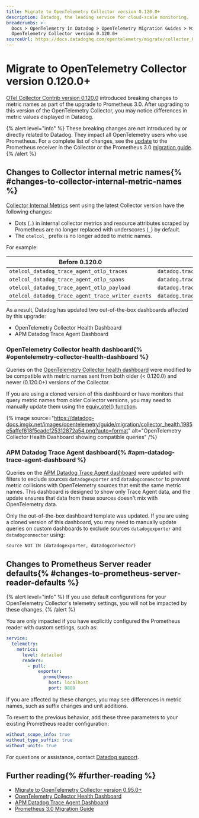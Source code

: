 ```yaml
---
title: Migrate to OpenTelemetry Collector version 0.120.0+
description: Datadog, the leading service for cloud-scale monitoring.
breadcrumbs: >-
  Docs > OpenTelemetry in Datadog > OpenTelemetry Migration Guides > Migrate to
  OpenTelemetry Collector version 0.120.0+
sourceUrl: https://docs.datadoghq.com/opentelemetry/migrate/collector_0_120_0/index.html
---
```


# Migrate to OpenTelemetry Collector version 0.120.0+

[OTel Collector Contrib version 0.120.0](https://github.com/open-telemetry/opentelemetry-collector-contrib/releases/tag/v0.120.0) introduced breaking changes to metric names as part of the upgrade to Prometheus 3.0. After upgrading to this version of the OpenTelemetry Collector, you may notice differences in metric values displayed in Datadog.

{% alert level="info" %}
These breaking changes are not introduced by or directly related to Datadog. They impact all OpenTelemetry users who use Prometheus. For a complete list of changes, see the [update](https://github.com/open-telemetry/opentelemetry-collector-contrib/pull/36873) to the Prometheus receiver in the Collector or the Prometheus 3.0 [migration guide](https://prometheus.io/docs/prometheus/latest/migration/).
{% /alert %}

## Changes to Collector internal metric names{% #changes-to-collector-internal-metric-names %}

[Collector Internal Metrics](https://opentelemetry.io/docs/collector/internal-telemetry/) sent using the latest Collector version have the following changes:

- Dots (`.`) in internal collector metrics and resource attributes scraped by Prometheus are no longer replaced with underscores (`_`) by default.
- The `otelcol_` prefix is no longer added to metric names.

For example:

| Before 0.120.0                                    | After 0.120.0                             |
| ------------------------------------------------- | ----------------------------------------- |
| `otelcol_datadog_trace_agent_otlp_traces`         | `datadog.trace_agent.otlp.traces`         |
| `otelcol_datadog_trace_agent_otlp_spans`          | `datadog.trace_agent.otlp.spans`          |
| `otelcol_datadog_trace_agent_otlp_payload`        | `datadog.trace_agent.otlp.payload`        |
| `otelcol_datadog_trace_agent_trace_writer_events` | `datadog.trace_agent.trace_writer.events` |

As a result, Datadog has updated two out-of-the-box dashboards affected by this upgrade:

- OpenTelemetry Collector Health Dashboard
- APM Datadog Trace Agent Dashboard

### OpenTelemetry Collector health dashboard{% #opentelemetry-collector-health-dashboard %}

Queries on the [OpenTelemetry Collector health dashboard](https://docs.datadoghq.com/opentelemetry/integrations/collector_health_metrics/) were modified to be compatible with metric names sent from both older (< 0.120.0) and newer (0.120.0+) versions of the Collector.

If you are using a cloned version of this dashboard or have monitors that query metric names from older Collector versions, you may need to manually update them using the [equiv_otel() function](https://docs.datadoghq.com/opentelemetry/guide/combining_otel_and_datadog_metrics/).

{% image
   source="https://datadog-docs.imgix.net/images/opentelemetry/guide/migration/collector_health.1985e5affef618f5cadcf25312872a54.png?auto=format"
   alt="OpenTelemetry Collector Health Dashboard showing compatible queries" /%}

### APM Datadog Trace Agent dashboard{% #apm-datadog-trace-agent-dashboard %}

Queries on the [APM Datadog Trace Agent dashboard](https://docs.datadoghq.com/tracing/troubleshooting/agent_apm_metrics/) were updated with filters to exclude sources `datadogexporter` and `datadogconnector` to prevent metric collisions with OpenTelemetry sources that emit the same metric names. This dashboard is designed to show only Trace Agent data, and the update ensures that data from these sources doesn't mix with OpenTelemetry data.

Only the out-of-the-box dashboard template was updated. If you are using a cloned version of this dashboard, you may need to manually update queries on custom dashboards to exclude sources `datadogexporter` and `datadogconnector` using:

```text
source NOT IN (datadogexporter, datadogconnector)
```

## Changes to Prometheus Server reader defaults{% #changes-to-prometheus-server-reader-defaults %}

{% alert level="info" %}
If you use default configurations for your OpenTelemetry Collector's telemetry settings, you will not be impacted by these changes.
{% /alert %}

You are only impacted if you have explicitly configured the Prometheus reader with custom settings, such as:

```yaml
service:
  telemetry:
    metrics:
      level: detailed
      readers:
        - pull:
            exporter:
              prometheus:
                host: localhost
                port: 8888
```

If you are affected by these changes, you may see differences in metric names, such as suffix changes and unit additions.

To revert to the previous behavior, add these three parameters to your existing Prometheus reader configuration:

```yaml
without_scope_info: true
without_type_suffix: true
without_units: true
```

For questions or assistance, contact [Datadog support](https://docs.datadoghq.com/help/).

## Further reading{% #further-reading %}

- [Migrate to OpenTelemetry Collector version 0.95.0+](https://docs.datadoghq.com/opentelemetry/guide/switch_from_processor_to_connector)
- [OpenTelemetry Collector Health Dashboard](https://docs.datadoghq.com/opentelemetry/integrations/collector_health_metrics)
- [APM Datadog Trace Agent Dashboard](https://docs.datadoghq.com/tracing/troubleshooting/agent_apm_metrics)
- [Prometheus 3.0 Migration Guide](https://prometheus.io/docs/prometheus/latest/migration/)
